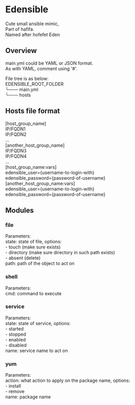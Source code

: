 # Edensible
Cute small ansible mimic, <br />
Part of hafifa. <br />
Named after hofefet Eden

## Overview

main.yml could be YAML or JSON format. <br />
As with YAML, comment using '#'. <br />

File tree is as below: <br />
EDENSIBLE_ROOT_FOLDER <br />
└─── main.yml <br />
└─── hosts

## Hosts file format
[host_group_name] <br />
IP/FQDN1 <br />
IP/FQDN2 <br />
... <br />
[another_host_group_name] <br />
IP/FQDN3 <br />
IP/FQDN4 <br />
... <br />
[host_group_name:vars] <br />
edensible_user={username-to-login-with} <br />
edensible_password={password-of-username} <br />
[another_host_group_name:vars] <br />
edensible_user={username-to-login-with} <br />
edensible_password={password-of-username} <br />


## Modules

### file
Parameters: <br />
	state: state of file, options: <br />
	  - touch (make sure exists) <br />
	  - directory (make sure directory in such path exists) <br />
	  - absent (delete) <br />
	path: path of the object to act on

### shell
Parameters: <br />
	cmd: command to execute

### service
Parameters: <br />
	state: state of service, options: <br />
	  - started <br />
	  - stopped <br />
	  - enabled <br />
	  - disabled <br />
	name: service name to act on

### yum
Parameters: <br />
	action: what action to apply on the package name, options: <br />
	  - install <br />
	  - remove <br />
	name: package name

